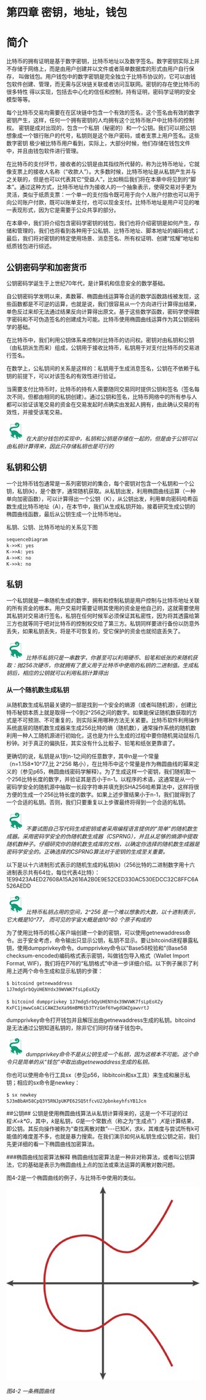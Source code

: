 第四章 密钥，地址，钱包
======
# 简介
比特币的拥有证明是基于数字密钥，比特币地址以及数字签名。数字密钥实际上并不存储于网络上，而是由用户创建并以文件或者简单数据库的形式由用户自行保存， 叫做钱包。用户钱包中的数字密钥是完全独立于比特币协议的，它可以由钱包软件创建、管理，而无需与区块链关联或者访问互联网。密钥的存在使比特币的很多特性 得以实现，包括去中心化的信任和控制，持有证明，密码学证明的安全模型等等。

每个比特币交易均需要在在区块链中包含一个有效的签名，这个签名由有效的数字密钥产生，这样，任何一个拥有密钥的人均拥有这个比特币账户中比特币的控制权。 密钥是成对出现的，包含一个私钥（秘密的）和一个公钥。我们可以把公钥想象成一个银行账户的代号，私钥则是这个账户密码，或者支票上用户签名。这些数字密钥 极少被比特币用户看到，实际上，大部分时候，他们存储在钱包文件中，并且由钱包软件进行管理。

在比特币的支付环节，接收者的公钥是由其指纹所代替的，称为比特币地址，它就像支票上的接收人名称（“收款人”）。大多数时候，比特币地址是从私钥产生并与之关联的，但是也可以代表其它“受益人”，比如稍后我们将在本章中将见到的“脚本”。通过这种方式，比特币地址作为接收人的一个抽象表示，使得交易对手更为灵活，类似于纸质支票：一个单一的支付指令既可用于向个人账户付款也可以用于向公司账户付款，既可以账单支付，也可以现金支付。比特币地址是用户可见的唯一表现形式，因为它是需要于公众共享的部分。

在本章中，我们将介绍包含密码学密钥的钱包，我们也将介绍密钥是如何产生，存储和管理的，我们也将看到各种用于公私钥、比特币地址、脚本地址的编码格式；最后，我们将对密钥的特定使用场景、消息签名、所有权证明、创建“炫耀”地址和纸质钱包进行综述。

## 公钥密码学和加密货币

公钥密码学诞生于上世纪70年代，是计算机和信息安全的数学基础。

自公钥密码学发明以来，素数幂、椭圆曲线运算等合适的数学函数路线被发现，这些函数都是不可逆的运算，也就是说，我们很容易从一个方向进行计算得出结果，单色反过来却无法通过结果反向计算得出原文。基于这些数学函数，密码学使得数字密码和不可伪造签名的创建成为可能。比特币使用椭圆曲线运算作为其公钥密码学的基础。

在比特币中，我们利用公钥体系来控制对比特币的访问权。密钥对由私钥和公钥（由私钥派生而来）组成，公钥用于接收比特币，私钥用于对支付比特币的交易进行签名。

在数学上，公私钥间的关系是这样的：私钥用于生成消息签名，公钥在不依赖于私钥的前提下，可以对该签名的有效性进行验证。

当需要支付比特币时，比特币的持有人需要随同交易同时提供公钥和签名（签名每次不同，但都由相同的私钥创建）。通过公钥和签名，比特币网络中的所有参与人都可以验证该笔交易的资金在交易发起时点确实由发起人拥有，由此确认交易的有效性，并接受该笔交易。


![image](https://raw.githubusercontent.com/picocn/furry-potato/alpha/mb/tips.png)*在大部分钱包的实现中，私钥和公钥是存储在一起的，但是由于公钥可以由私钥计算得来，因此只存储私钥也是可行的*


## 私钥和公钥
  一个比特币钱包通常是一系列密钥对的集合，每个密钥对包含一个私钥和一个公钥，私钥(k)，是个数字，通常随机获取。从私钥出发，利用椭圆曲线运算（一种单向加密函数），可以计算得出一个公钥（K），从公钥出发，利用单向密码哈希函数生成比特币地址（A），在本节中，我们从生成私钥开始，接着研究生成公钥的椭圆曲线函数，最后从公钥生成一个比特币地址。

私钥、公钥、比特币地址的关系见下图

```
sequenceDiagram
k->>K: yes
K->>A: yes
A->>K: no
K->>k: no
```

## 私钥
一个私钥就是一串随机生成的数字，拥有和控制私钥是用户控制与比特币地址关联的所有资金的根本。用户交易时需要证明其使用的资金是他自己的，这就需要使用其私钥对交易进行签名，私钥在任何时候军必须保证其私密性，因为将其透露给第三方也就等同于吧对比特币的控制权交给了第三方。私钥同样要进行备份以防意外丢失，如果私钥丢失，将是不可恢复的，受它保护的资金也就彻底丢失了。


![image](https://raw.githubusercontent.com/picocn/furry-potato/alpha/mb/tips.png)*比特币私钥只是一串数字，你甚至可以利用硬币、铅笔和纸张的来随机获取：抛256次硬币，你就拥有了意义用于比特币中使用的私钥的二进制值。生成私钥后，相应的公钥就可以利用私钥计算得出*

### 从一个随机数生成私钥

从随机数生成私钥最关键的一部是找到一个安全的熵源（或者叫随机源），创建比特币秘钥本质上就是取得一个0到2^256之间的数字。如果能保证随机数获取的方式是不可预测、不可重复的，则实际采用哪种方法无关紧要。比特币软件利用操作系统底层的随机数生成器来生成256比特的熵（随机数），通常操作系统的随机数利用一种人工随机源进行初始化，这也是为什么生成的过程中要你随机晃动鼠标几秒钟。对于真正的偏执狂，其实没有什么比骰子、铅笔和纸张更靠谱了。

更确切的说，私钥是从1到n-1之间的任意数字，其中n是一个常量（n=1.158*10^77,比 2^256 略小），在比特币中这个常量是作为椭圆曲线的幂来定义的（参见p65，椭圆曲线密码学解释）。为了生成这样一个密钥，我们随机取一个256比特长度的数字，并验证其是否小于n-1。以程序的术语，这通常是从一个密码学安全的随机源中抽取一长段字符串并填充到SHA256哈希算法中，这样将很方便的生成一个256比特长度的数字。如果上述步骤结果小于n-1，我们就得到了一个合适的私钥。否则，我们只要重复以上步骤最终将得到一个合适的私钥。


![image](https://raw.githubusercontent.com/picocn/furry-potato/alpha/mb/tips.png)*不要试图自己写代码生成密钥或者采用编程语言提供的“简单”的随机数生成器。采用密码学安全的伪随机数生成器（CSPRNG），并且从足够的熵源中提取随机数种子。仔细研究你的随机数生成库的文档，以确定你选择的随机数生成器是密码学安全的。正确选择的CSPRNG算法对于密钥的生成至关重要。*

以下是以十六进制形式表示的随机生成的私钥(k)（256比特的二进制数字用十六进制表示共有64位，每位代表4比特）：
	1E99423A4ED27608A15A2616A2B0E9E52CED330AC530EDCC32C8FFC6A526AEDD

![image](https://raw.githubusercontent.com/picocn/furry-potato/alpha/mb/tips.png)*比特币私钥占用的空间，2^256 是一个难以想象的大数，以十进制表示，它大概是10^77， 而可见的宇宙大概是由10^80 个原子构成的*

为了使用比特币的核心客户端创建一个新的密钥，可以使用getnewaddress命令。出于安全考虑，命令输出只显示公钥，私钥不显示。要让bitcoind进程暴露私钥，使用dumpprivkey命令。dumpprivkey命令以"Base58校验和"(Base58 checksum-encoded)编码格式表示密钥，叫做钱包导入格式（Wallet Import Format, WIF)，我们将在P76的“私钥格式”中进一步详细介绍。以下例子展示了利用上述两个命令生成和显示私钥的步骤：
	
	$ bitcoind getnewaddress
	1J7mdg5rbQyUHENYdx39WVWK7fsLpEoXZy
	
	$ bitcoind dumpprivkey 1J7mdg5rbQyUHENYdx39WVWK7fsLpEoXZy
	KxFC1jmwwCoACiCAWZ3eXa96mBM6tb3TYzGmf6YwgdGWZgawvrtJ

dumpprivkey命令打开钱包并且解压出由getnewaddress生成的私钥。bitcoind是无法通过公钥知道私钥的，除非它们同时存储于钱包中。

![image](https://raw.githubusercontent.com/picocn/furry-potato/alpha/mb/tips.png)*dumpprivkey命令不是从公钥生成一个私钥，因为这根本不可能。这个命令只是简单的从“钱包”中取出由getnewaddress生成的私钥。*

你也可以使用命令行工具sx（参见p56，libbitcoin和sx工具）来生成和展示私钥；相应的sx命令是newkey：

	$ sx newkey
	5J3mBbAH58CpQ3Y5RNJpUKPE62SQ5tfcvU2JpbnkeyhfsYB1Jcn

##公钥##
公钥是使用椭圆曲线算法从私钥计算得来的，这是一个不可逆的过程:*K=k\*G*，其中，*k*是私钥，*G*是一个常数点（称之为“生成点”）,*K*是计算结果，即公钥。其反向操作被称为“查找离散对数”---已知*K*，求*k*，其难度与尝试所有k可能值的难度差不多，也就是暴力搜索。在我们演示如何从私钥生成公钥之前，我们先更详细的看一下椭圆曲线加密算法。

###椭圆曲线加密算法解释
椭圆曲线加密算法是一种非对称算法，或者叫公钥算法，它的基础是表示为椭圆曲线上点的加法或乘法运算的离散对数问题。

图4-2是一个椭圆曲线的例子，与比特币中使用的类似。

![figure 4-2](fig4-2.png)

*图4-2 一条椭圆曲线*

